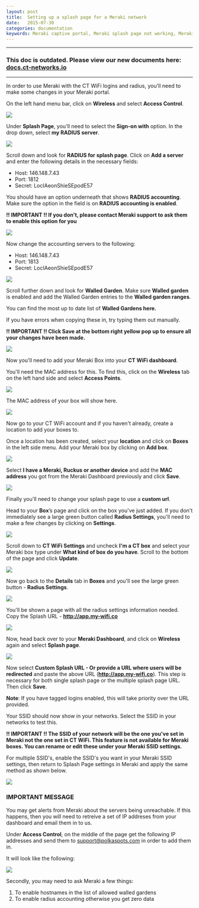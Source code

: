 ```yaml
---
layout: post
title:  Setting up a splash page for a Meraki network
date:   2015-07-30
categories: documentation
keywords: Meraki captive portal, Meraki splash page not working, Meraki splash page template, Meraki splash page free, Meraki splash page html, Meraki splash page hosting
---
```


<hr>
<h3>This doc is outdated. Please view our new documents here:<br>
<a href="http://docs.ct-networks.io/article/109-cisco-meraki-splash-page-setup">docs.ct-networks.io</a></h3>
<hr>

In order to use Meraki with the CT WiFi logins and radius, you'll need to make some changes in your Meraki portal.

On the left hand menu bar, click on <b>Wireless</b> and select <b>Access Control</b>.

<div class="mdl-typography--text-center">
<img src="/images/community/tutorials/meraki-guide/meraki-access-controls.png">
</div>

Under <b>Splash Page</b>, you'll need to select the <b>Sign-on with</b> option. In the drop down, select <b>my RADIUS server</b>.

<div class="mdl-typography--text-center">
<img src="/images/community/tutorials/meraki-guide/sign-on-with.png">
</div>

Scroll down and look for <b>RADIUS for splash page</b>. Click on <b>Add a server</b> and enter the following details in the necessary fields:
<ul>
<li>Host: 146.148.7.43</li>
<li>Port: 1812</li>
<li>Secret: LocIAeonShieSEpodE57</li>
</ul>

You should have an option underneath that shows <b>RADIUS accounting</b>. Make sure the option in the field is on <b>RADIUS accounting is enabled</b>.

<b>!! IMPORTANT !! If you don't, please contact Meraki support to ask them to enable this option for you</b>

<div class="mdl-typography--text-center">
<img src="/images/community/tutorials/meraki-guide/radius-for-splash.png">
</div>

Now change the accounting servers to the following:
<ul>
<li>Host: 146.148.7.43</li>
<li>Port: 1813</li>
<li>Secret: LocIAeonShieSEpodE57</li>
</ul>

<div class="mdl-typography--text-center">
<img src="/images/community/tutorials/meraki-guide/radius-for-splash.png">
</div>

Scroll further down and look for <b>Walled Garden</b>. Make sure <b>Walled garden</b> is enabled and add the Walled Garden entries to the <b>Walled garden ranges</b>.

You can find the most up to date list of <b><span data-elevio-article="18499">Walled Gardens here.</span></b>

If you have errors when copying these in, try typing them out manually.

<b>!! IMPORTANT !! Click Save at the bottom right yellow pop up to ensure all your changes have been made.</b>

<div class="mdl-typography--text-center">
<img src="/images/community/tutorials/meraki-guide/walled-garden.png">
</div>

Now you'll need to add your Meraki Box into your <b>CT WiFi dashboard</b>.

You'll need the MAC address for this. To find this, click on the <b>Wireless</b> tab on the left hand side and select <b>Access Points</b>.

<div class="mdl-typography--text-center">
<img src="/images/community/tutorials/meraki-guide/wireless-ap.png">
</div>

The MAC address of your box will show here.

<div class="mdl-typography--text-center">
<img src="/images/community/tutorials/meraki-guide/mac-address-box.png">
</div>

Now go to your CT WiFi account and if you haven't already, create a location to add your boxes to.

Once a location has been created, select your <b>location</b> and click on <b>Boxes</b> in the left side menu. Add your Meraki box by clicking on <b>Add box</b>.

<div class="mdl-typography--text-center">
<img src="/images/community/tutorials/meraki-guide/add-box.png">
</div>

Select <b>I have a Meraki, Ruckus or another device</b> and add the <b>MAC address</b> you got from the Meraki Dashboard previously and click <b>Save</b>.

<div class="mdl-typography--text-center">
<img src="/images/community/tutorials/meraki-guide/meraki-box.jpg">
</div>

Finally you'll need to change your splash page to use a <b>custom url</b>.

Head to your <b>Box</b>’s page and click on the box you've just added. If you don't immediately see a large green button called <b>Radius Settings</b>, you'll need to make a few changes by clicking on <b>Settings</b>.

<div class="mdl-typography--text-center">
<img src="/images/community/tutorials/meraki-guide/box-settings.png">
</div>

Scroll down to <b>CT WiFi Settings</b> and uncheck <b>I'm a CT box</b> and select your Meraki box type under <b>What kind of box do you have</b>. Scroll to the bottom of the page and click <b>Update</b>.

<div class="mdl-typography--text-center">
<img src="/images/community/tutorials/meraki-guide/not-ct-box.png">
</div>

Now go back to the <b>Details</b> tab in <b>Boxes</b> and you'll see the large green button - <b>Radius Settings</b>.

<div class="mdl-typography--text-center">
<img src="/images/community/tutorials/meraki-guide/radius-settings.png">
</div>

You'll be shown a page with all the radius settings information needed. Copy the Splash URL - <b>http://app.my-wifi.co</b>

<div class="mdl-typography--text-center">
<img src="/images/community/tutorials/meraki-guide/splash-url.png">
</div>

Now, head back over to your <b>Meraki Dashboard</b>, and click on <b>Wireless</b> again and select <b>Splash page</b>.

<div class="mdl-typography--text-center">
<img src="/images/community/tutorials/meraki-guide/wireless-splash-page.png">
</div>

Now select <b>Custom Splash URL - Or provide a URL where users will be redirected</b> and paste the above URL (<b>http://app.my-wifi.co</b>). This step is necessary for both single splash page or the multiple splash page URL. Then click <b>Save</b>.

<b>Note</b>: If you have tagged logins enabled, this will take priority over the URL provided.

Your SSID should now show in your networks. Select the SSID in your networks to test this.

<b>!! IMPORTANT !! The SSID of your network will be the one you've set in Meraki not the one set in CT WiFi. This feature is not available for Meraki boxes. You can rename or edit these under your Meraki SSID settings.</b>

For multiple SSID's, enable the SSID's you want in your Meraki SSID settings, then return to Splash Page settings in Meraki and apply the same method as shown below.

<div class="mdl-typography--text-center">
<img src="/images/community/tutorials/meraki-guide/custom-splash.png">
</div>


<h3><b>IMPORTANT MESSAGE</b></h3>

You may get alerts from Meraki about the servers being unreachable. If this happens, then you will need to retreive a set of IP addreses from your dashboard and email them in to us.

Under <b>Access Control</b>, on the middle of the page get the following IP addresses and send them to support@polkaspots.com in order to add them in.

It will look like the following:

<div class="mdl-typography--text-center">
<img src="/images/community/tutorials/meraki-guide/radius-ip.png">
</div>

Secondly, you may need to ask Meraki a few things:
<ol>
<li>To enable hostnames in the list of allowed walled gardens</li>
<li>To enable radius accounting otherwise you get zero data</li>
</ol>
<br>
